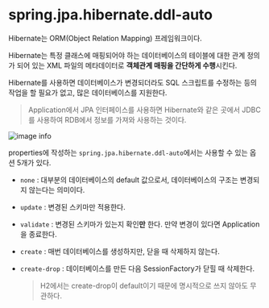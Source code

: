 # spring.jpa.hibernate.ddl-auto



Hibernate는 ORM(Object Relation Mapping) 프레임워크이다. 

Hibernate는 특정 클래스에 매핑되어야 하는 데이터베이스의 테이블에 대한 관계 정의가 되어 있는 XML 파일의 메타데이터로 **객체관계 매핑을 간단하게 수행**시킨다.

Hibernate를 사용하면 데이터베이스가 변경되더라도 SQL 스크립트를 수정하는 등의 작업을 할 필요가 없고, 많은 데이터베이스를 지원한다.

> Application에서 JPA 인터페이스를 사용하면 Hibernate와 같은 곳에서 JDBC를 사용하여 RDB에서 정보를 가져와 사용하는 것이다.

![image info](https://gmlwjd9405.github.io/images/spring-framework/spring-jdbc-architecture.png)



properties에 작성하는 `spring.jpa.hibernate.ddl-auto`에서는 사용할 수 있는 옵션 5개가 있다.

+ `none` : 대부분의 데이터베이스의 default 값으로서, 데이터베이스의 구조는 변경되지 않는다는 의미이다.

+ `update` : 변경된 스키마만 적용한다.

+ `validate` : 변경된 스키마가 있는지 확인**만** 한다. 만약 변경이 있다면 Application을 종료한다.

+ `create` : 매번 데이터베이스를 생성하지만, 닫을 때 삭제하지 않는다.

+ `create-drop` : 데이터베이스를 만든 다음 SessionFactory가 닫힐 때 삭제한다.

  > H2에서는 create-drop이 default이기 때문에 명시적으로 쓰지 않아도 무관하다.